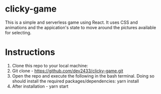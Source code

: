 # clicky-game
This is a simple and serverless game using React. It uses CSS and animations and the appication's state to move around the pictures available for selecting.

# Instructions
1. Clone this repo to your local machine:
2. Git clone - https://github.com/dev2433/clicky-game.git
3. Open the repo and execute the following in the bash terminal. Doing so should install the required packages/dependencies:
  yarn install
4. After installation  -
  yarn start
